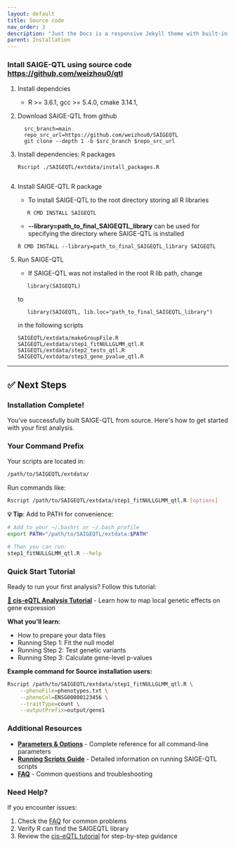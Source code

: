 ```yaml
---
layout: default
title: Source code
nav_order: 3
description: "Just the Docs is a responsive Jekyll theme with built-in search that is easily customizable and hosted on GitHub Pages."
parent: Installation
---
```


### Intall SAIGE-QTL using source code https://github.com/weizhou0/qtl

1. Install dependcies 

     * R >= 3.6.1, gcc >= 5.4.0, cmake 3.14.1,
    
2. Download SAIGE-QTL from github

     ```
       src_branch=main
       repo_src_url=https://github.com/weizhou0/SAIGEQTL
       git clone --depth 1 -b $src_branch $repo_src_url	
     ```

3. Install dependencies: R packages

     ```
	Rscript ./SAIGEQTL/extdata/install_packages.R
        
     ```

4. Install SAIGE-QTL R package

     * To install SAIGE-QTL to the root directory storing all R libraries
     ```
        R CMD INSTALL SAIGEQTL
     ```

     * **--library=path_to_final_SAIGEQTL_library** can be used for specifying the directory where SAIGE-QTL is installed 
     ```
	R CMD INSTALL --library=path_to_final_SAIGEQTL_library SAIGEQTL
     ```

5. Run SAIGE-QTL
     * If SAIGE-QTL was not installed in the root R lib path, change 

     ```
        library(SAIGEQTL)
     ```
     to      
     ```
        library(SAIGEQTL, lib.loc="path_to_final_SAIGEQTL_library")
     ```

     in the following scripts

    ```
    SAIGEQTL/extdata/makeGroupFile.R
    SAIGEQTL/extdata/step1_fitNULLGLMM_qtl.R
    SAIGEQTL/extdata/step2_tests_qtl.R
    SAIGEQTL/extdata/step3_gene_pvalue_qtl.R
    ```

---

## ✅ Next Steps

### Installation Complete!

You've successfully built SAIGE-QTL from source. Here's how to get started with your first analysis.

### Your Command Prefix

Your scripts are located in:
```bash
/path/to/SAIGEQTL/extdata/
```

Run commands like:
```bash
Rscript /path/to/SAIGEQTL/extdata/step1_fitNULLGLMM_qtl.R [options]
```

**💡 Tip**: Add to PATH for convenience:
```bash
# Add to your ~/.bashrc or ~/.bash_profile
export PATH="/path/to/SAIGEQTL/extdata:$PATH"

# Then you can run:
step1_fitNULLGLMM_qtl.R --help
```

### Quick Start Tutorial

Ready to run your first analysis? Follow this tutorial:

**[📖 cis-eQTL Analysis Tutorial](cis-eQTL.html)** - Learn how to map local genetic effects on gene expression

**What you'll learn:**
- How to prepare your data files
- Running Step 1: Fit the null model
- Running Step 2: Test genetic variants
- Running Step 3: Calculate gene-level p-values

**Example command for Source installation users:**
```bash
Rscript /path/to/SAIGEQTL/extdata/step1_fitNULLGLMM_qtl.R \
    --phenoFile=phenotypes.txt \
    --phenoCol=ENSG00000123456 \
    --traitType=count \
    --outputPrefix=output/gene1
```

### Additional Resources

- **[Parameters & Options](parameters.html)** - Complete reference for all command-line parameters
- **[Running Scripts Guide](calling-saigeqtl.html)** - Detailed information on running SAIGE-QTL scripts
- **[FAQ](FAQ.html)** - Common questions and troubleshooting

### Need Help?

If you encounter issues:
1. Check the [FAQ](FAQ.html) for common problems
2. Verify R can find the SAIGEQTL library
3. Review the [cis-eQTL tutorial](cis-eQTL.html) for step-by-step guidance
